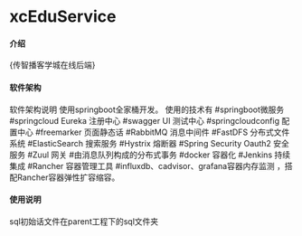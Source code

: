 # xcEduService

#### 介绍
{传智播客学城在线后端}

#### 软件架构
软件架构说明
使用springboot全家桶开发。
使用的技术有
#springboot微服务
#springcloud Eureka 注册中心
#swagger UI 测试中心
#springcloudconfig 配置中心
#freemarker 页面静态话
#RabbitMQ 消息中间件
#FastDFS 分布式文件系统
#ElasticSearch 搜索服务
#Hystrix 熔断器
#Spring Security Oauth2 安全服务
#Zuul 网关
#由消息队列构成的分布式事务
#docker 容器化
#Jenkins 持续集成
#Rancher 容器管理工具
#influxdb、cadvisor、grafana容器内存监测 ，搭配Rancher容器弹性扩容缩容。




#### 使用说明

sql初始话文件在parent工程下的sql文件夹

